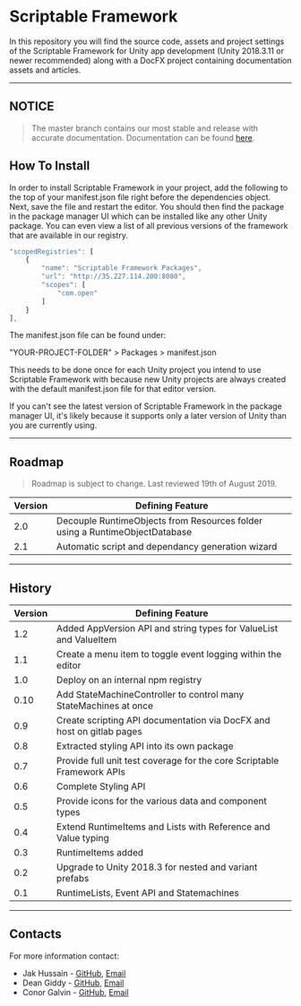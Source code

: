 # Scriptable Framework

In this repository you will find the source code, assets and project settings of the Scriptable Framework for Unity app development (Unity 2018.3.11 or newer recommended) along with a DocFX project containing documentation assets and articles.

---

## NOTICE

> The master branch contains our most stable and release with accurate documentation.
> Documentation can be found [here](https://pablothedolphin.github.io/Scriptable-Framework/).

## How To Install

In order to install Scriptable Framework in your project, add the following to the top of your manifest.json file right before the dependencies object. Next, save the file and restart the editor. You should then find the package in the package manager UI which can be installed like any other Unity package. You can even view a list of all previous versions of the framework that are available in our registry.

``` js
"scopedRegistries": [
    {
        "name": "Scriptable Framework Packages",
        "url": "http://35.227.114.200:8080",
        "scopes": [
            "com.open"
        ]
    }
],
```

The manifest.json file can be found under:

"YOUR-PROJECT-FOLDER" > Packages > manifest.json

This needs to be done once for each Unity project you intend to use Scriptable Framework with because new Unity projects are always created with the default manifest.json file for that editor version.

If you can't see the latest version of Scriptable Framework in the package manager UI, it's likely because it supports only a later version of Unity than you are currently using.

---

## Roadmap

> Roadmap is subject to change. Last reviewed 19th of August 2019.

| Version | Defining Feature                  						  				    |
| ------- | --------------------------------------------------------------------------- |
| 2.0     | Decouple RuntimeObjects from Resources folder using a RuntimeObjectDatabase |
| 2.1     | Automatic script and dependancy generation wizard                           |

---

## History

| Version | Defining Feature                  						  				    |
| ------- | --------------------------------------------------------------------------- |
| 1.2     | Added AppVersion API and string types for ValueList and ValueItem  		    |
| 1.1     | Create a menu item to toggle event logging within the editor		        |
| 1.0     | Deploy on an internal npm registry									        |
| 0.10    | Add StateMachineController to control many StateMachines at once            |
| 0.9     | Create scripting API documentation via DocFX and host on gitlab pages       |
| 0.8     | Extracted styling API into its own package							        |
| 0.7     | Provide full unit test coverage for the core Scriptable Framework APIs      |
| 0.6     | Complete Styling API                  	     			  		            |
| 0.5     | Provide icons for the various data and component types                      |
| 0.4     | Extend RuntimeItems and Lists with Reference and Value typing               |
| 0.3     | RuntimeItems added           	     			  				            |
| 0.2     | Upgrade to Unity 2018.3 for nested and variant prefabs         			    |
| 0.1     | RuntimeLists, Event API and Statemachines					 			    |

---

## Contacts

For more information contact:

* Jak Hussain - [GitHub](https://github.com/pablothedolphin), [Email](jak.hussain@arup.com)
* Dean Giddy - [GitHub](https://github.com/DeanGiddy), [Email](dean.giddy@arup.com)
* Conor Galvin - [GitHub](https://github.com/Cvnvr), [Email](conor.galvin@arup.com)